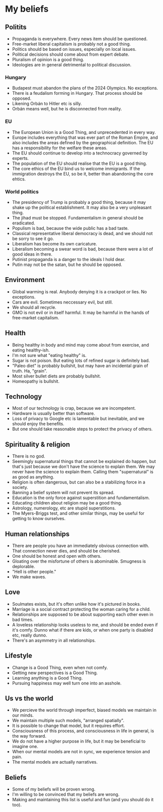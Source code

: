 # My beliefs

## Politits
- Propaganda is everywhere. Every news item should be questioned.
- Free-market liberal capitalism is probably not a good thing.
- Politics should be based on issues, especially on local issues.
- Political decisions should come about from expert debate.
- Pluralism of opinion is a good thing.
- Ideologies are in general detrimental to political discussion.

### Hungary
- Budapest must abandon the plans of the 2024 Olympics. No exceptions.
- There is a feudalism forming in Hungary. That process should be opposed.
- Likening Orbán to Hitler etc is silly.
- Orbán means well, but he is disconnected from reality.

### EU
- The European Union is a Good Thing, and unprecedented in every way.
- Europe includes everything that was ever part of the Roman Empire, and also includes the areas defined by the geographical definition. The EU has a responsibility for the welfare these areas.
- The EU should continue to develop into a technocracy governed by experts.
- The population of the EU should realise that the EU is a good thing.
- The core ethics of the EU bind us to welcome immigrants. If the immigration destroys the EU, so be it, better than abandoning the core ehtics.

### World politics
- The presidency of Trump is probably a good thing, because it may shake up the political establishment. It may also be a very unpleasant thing.
- The jihad must be stopped. Fundamentalism in general should be eradicated.
- Populism is bad, because the wide public has a bad taste.
- Classical representative liberal democracy is dead, and we should not be sorry to see it go.
- Liberalism has become its own caricature.
- Liberalism becoming a swear word is bad, because there were a lot of good ideas in there.
- Putinist propaganda is a danger to the ideals I hold dear.
- Putin may not be the satan, but he should be opposed.

## Environment
- Global warming is real. Anybody denying it is a crackpot or lies. No exceptions.
- Cars are evil. Sometimes neccessary evil, but still.
- We should all recycle.
- GMO is not evil or in itself harmful. It may be harmful in the hands of free-market capitalism.

## Health
- Being healthy in body and mind may come about from exercise, and eating healthy-ish.
- I'm not sure what "eating healthy" is.
- Sugar is not poison. But eating lots of refined sugar is definitely bad.
- "Paleo diet" is probably bullshit, but may have an incidental grain of truth. Ha, "grain".
- Most silver bullet diets are probably bullshit.
- Homeopathy is bullshit.

## Technology
- Most of our technology is crap, because we are incompetent.
- Hardware is usually better than software.
- Loss of privacy to Google etc is lamentable but inevitable, and we should enjoy the benefits.
- But one should take reasonable steps to protect the privacy of others.

## Spirituality & religion
- There is no god.
- Seemingly supernatural things that cannot be explained do happen, but that's just because we don't have the science to explain them. We may never have the science to explain them. Calling them "supernatural" is as good as anything.
- Religion is often dangerous, but can also be a stabilizing force in a society.
- Banning a belief system will not prevent its spread.
- Education is the only force against superstition and fundamentalism.
- Educating children about religion may be a good thing.
- Astrology, numerology, etc are stupid superstitions.
- The Myers-Briggs test, and other similar things, may be useful for getting to know ourselves.

## Human relationships
- There are people you have an immediately obvious connection with. That connection never dies, and should be cherished.
- One should be honest and open with others. 
- Gloating over the misfortune of others is abominable. Smugness is deplorable.
- "Hell is other people."
- We make waves.

## Love
- Soulmates exists, but it's often unlike how it's pictured in books.
- Marriage is a social contract protecting the woman caring for a child. 
- Relationships are supposed to be about supporting each other even in bad times.
- A loveless relationship looks useless to me, and should be ended even if it's comfy. Dunno what if there are kids, or when one party is disabled etc, really dunno.
- There's an asymmetry in all relationships.

## Lifestyle
- Change is a Good Thing, even when not comfy.
- Getting new perspectives is a Good Thing.
- Learning anything is a Good Thing.
- Pursuing happiness may well turn one into an asshole.

## Us vs the world
- We percieve the world through imperfect, biased models we maintain in our minds.
- We maintain multiple such models, "arranged spatially".
- It is possible to change that model, but it requires effort.
- Consciousness of this process, and consciousness in life in general, is the way forward.
- We do not have a higher purpose in life, but it may be beneficial to imagine one.
- When our mental models are not in sync, we experience tension and pain.
- The mental models are actually narratives.

## Beliefs
- Some of my beliefs will be proven wrong.
- I'm willing to be convinced that my beliefs are wrong.
- Making and maintaining this list is useful and fun (and you should do it too).
